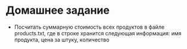 # Домашнее задание

* Посчитать суммарную стоимость всех продуктов в файле products.txt,
где в строке хранится следующая информация: имя продукта, цена за 
штуку, количество
